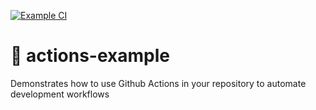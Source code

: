 [![Example CI](https://github.com/KangJuHyeon/actions-example/actions/workflows/ci.yml/badge.svg)](https://github.com/KangJuHyeon/actions-example/actions/workflows/ci.yml)

# 🫠 actions-example
Demonstrates how to use Github Actions in your repository to automate development workflows
